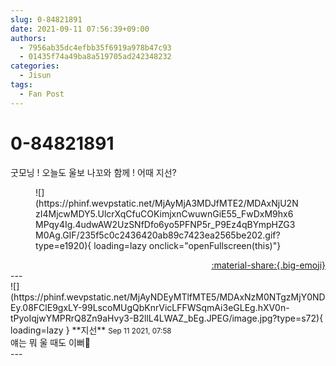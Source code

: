 ```yaml
---
slug: 0-84821891
date: 2021-09-11 07:56:39+09:00
authors:
  - 7956ab35dc4efbb35f6919a978b47c93
  - 01435f74a49ba8a519705ad242348232
categories:
  - Jisun
tags:
  - Fan Post
---
```


# 0-84821891

<div class="post-container" markdown="1">
<div class="content-container md-sidebar__scrollwrap" markdown="1">

굿모닝 ! 오늘도 울보 나꼬와 함께 ! 어때 지선?
<figure markdown="1">
![](https://phinf.wevpstatic.net/MjAyMjA3MDJfMTE2/MDAxNjU2NzI4MjcwMDY5.UlcrXqCfuCOKimjxnCwuwnGiE55_FwDxM9hx6MPqy4Ig.4udwAW2UzSNfDfo6yo5PFNP5r_P9Ez4qBYmpHZG3M0Ag.GIF/235f5c0c2436420ab89c7423ea2565be202.gif?type=e1920){ loading=lazy onclick="openFullscreen(this)"}
</figure>


</div>
</div>

<div style="text-align: right;" markdown="1">
<a href="https://weverse.io/fromis9/fanpost/0-84821891" style="text-align: right;">:material-share:{.big-emoji}</a>
</div>
---

<div class="comments-container md-sidebar__scrollwrap" markdown="1">
<div class="comment" markdown="1">
<div class='id-container' markdown="1">
![](https://phinf.wevpstatic.net/MjAyNDEyMTlfMTE5/MDAxNzM0NTgzMjY0NDEy.08FClE9gxLY-99LscoMUgQbKnrVicLFFWSqmAi3eGLEg.hXV0n-tPyoIqjwYMPRrQ8Zn9aHvy3-B2llL4LWAZ_bEg.JPEG/image.jpg?type=s72){ loading=lazy }
**<span class="artist">지선</span>** <small>Sep 11 2021, 07:58</small><br>
</div>
<div class='comment-body' markdown="1">
얘는 뭐 울 때도 이뻐🥴
</div>
</div>
</div>
---
